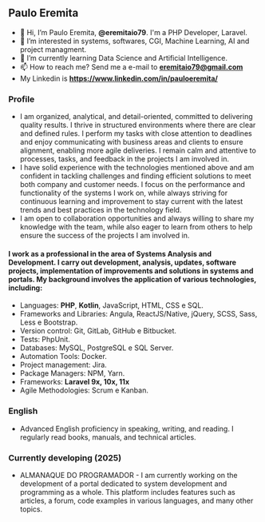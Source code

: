 ## Paulo Eremita
* 👋 Hi, I’m Paulo Eremita, **@eremitaio79**. I'm a PHP Developer, Laravel.
* 👀 I’m interested in systems, softwares, CGI, Machine Learning, AI and project managment.
* 🌱 I’m currently learning Data Science and Artificial Intelligence.
* 📫 How to reach me? Send me a e-mail to **eremitaio79@gmail.com**
* My Linkedin is **https://www.linkedin.com/in/pauloeremita/**

### Profile
* I am organized, analytical, and detail-oriented, committed to delivering quality results. I thrive in structured environments where there are clear and defined rules. I perform my tasks with close attention to deadlines and enjoy communicating with business areas and clients to ensure alignment, enabling more agile deliveries. I remain calm and attentive to processes, tasks, and feedback in the projects I am involved in.
* I have solid experience with the technologies mentioned above and am confident in tackling challenges and finding efficient solutions to meet both company and customer needs. I focus on the performance and functionality of the systems I work on, while always striving for continuous learning and improvement to stay current with the latest trends and best practices in the technology field.
* I am open to collaboration opportunities and always willing to share my knowledge with the team, while also eager to learn from others to help ensure the success of the projects I am involved in.

#### I work as a professional in the area of Systems Analysis and Development. I carry out development, analysis, updates, software projects, implementation of improvements and solutions in systems and portals. My background involves the application of various technologies, including:

* Languages: **PHP**, **Kotlin**, JavaScript, HTML, CSS e SQL.
* Frameworks and Libraries: Angula, ReactJS/Native, jQuery, SCSS, Sass, Less e Bootstrap.
* Version control: Git, GitLab, GitHub e Bitbucket.
* Tests: PhpUnit.
* Databases: MySQL, PostgreSQL e SQL Server.
* Automation Tools: Docker.
* Project management: Jira.
* Package Managers: NPM, Yarn.
* Frameworks: **Laravel 9x, 10x, 11x**
* Agile Methodologies: Scrum e Kanban.

### English
* Advanced English proficiency in speaking, writing, and reading. I regularly read books, manuals, and technical articles.

### Currently developing (2025)
* ALMANAQUE DO PROGRAMADOR - I am currently working on the development of a portal dedicated to system development and programming as a whole. This platform includes features such as articles, a forum, code examples in various languages, and many other topics.

<!---
eremitaio79/eremitaio79 is a ✨ special ✨ repository because its `README.md` (this file) appears on your GitHub profile.
You can click the Preview link to take a look at your changes.
--->
